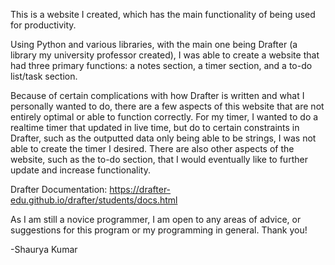 This is a website I created, which has the main functionality 
of being used for productivity.

Using Python and various libraries, with the main one being Drafter (a library
my university professor created), I was able to create a website that had 
three primary functions: a notes section, a timer section, and a
to-do list/task section.

Because of certain complications with how Drafter is written and what I personally wanted to do, there are a few 
aspects of this website that are not entirely optimal or able to function correctly. For my timer, I wanted to 
do a realtime timer that updated in live time, but do to certain constraints in Drafter,
such as the outputted data only being able to be strings, I was not able to create the timer I desired.
There are also other aspects of the website, such as the to-do section, that I would eventually like to
further update and increase functionality. 

Drafter Documentation: https://drafter-edu.github.io/drafter/students/docs.html

As I am still a novice programmer, I am open to any areas of advice, or suggestions
for this program or my programming in general. Thank you!

-Shaurya Kumar